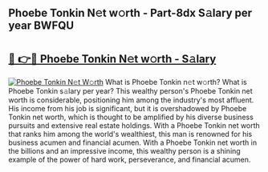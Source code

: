 ## Phoebe Tonkin N𝚎t w𝚘rth - Part-8dx S𝚊lary per year BWFQU

# <h2><a href="http://gc4fxq.nevu.top/?p=Phoebe+Tonkin">🔗 👉🔴 Phoebe Tonkin N𝚎t w𝚘rth - S𝚊lary</a></h2>

[![Phoebe Tonkin N𝚎t W𝚘rth](https://i.imgur.com/Oavwk0R.jpeg)](http://gc4fxq.nevu.top/?p=Phoebe+Tonkin)
What is Phoebe Tonkin n𝚎t w𝚘rth? What is Phoebe Tonkin s𝚊lary per year?
This wealthy person's Phoebe Tonkin net worth is considerable, positioning him among the industry's most affluent. His income from his job is significant, but it is overshadowed by Phoebe Tonkin net worth, which is thought to be amplified by his diverse business pursuits and extensive real estate holdings. With a Phoebe Tonkin net worth that ranks him among the world's wealthiest, this man is renowned for his business acumen and financial acumen. With a Phoebe Tonkin net worth in the billions and an impressive income, this wealthy person is a shining example of the power of hard work, perseverance, and financial acumen.
